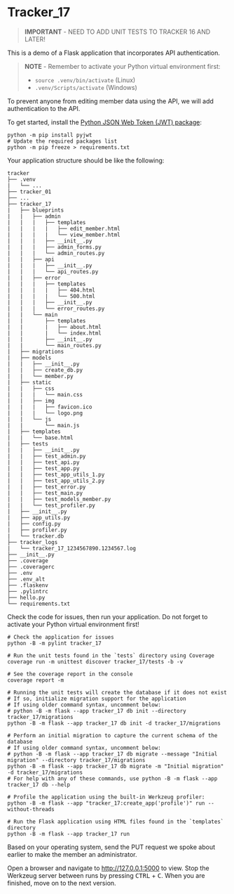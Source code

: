 # Tracker_17

> **IMPORTANT** - NEED TO ADD UNIT TESTS TO TRACKER 16 AND LATER!

This is a demo of a Flask application that incorporates API authentication.

> **NOTE** - Remember to activate your Python virtual environment first:
>
> - `source .venv/bin/activate` (Linux)
> - `.venv/Scripts/activate` (Windows)

To prevent anyone from editing member data using the API, we will add authentication to the API.

To get started, install the [Python JSON Web Token (JWT) package](https://pyjwt.readthedocs.io):

```shell
python -m pip install pyjwt
# Update the required packages list
python -m pip freeze > requirements.txt
```

Your application structure should be like the following:

```text
tracker
├── .venv
|   └── ...
├── tracker_01
├── ...
├── tracker_17
|   ├── blueprints
|   |   ├── admin
|   |   |   ├── templates
|   |   |   |   ├── edit_member.html
|   |   |   |   └── view_member.html
|   |   |   ├── __init__.py
|   |   |   ├── admin_forms.py
|   |   |   └── admin_routes.py
|   |   ├── api
|   |   |   ├── __init__.py
|   |   |   └── api_routes.py
|   |   ├── error
|   |   |   ├── templates
|   |   |   |   ├── 404.html
|   |   |   |   └── 500.html
|   |   |   ├── __init__.py
|   |   |   └── error_routes.py
|   |   └── main
|   |       ├── templates
|   |       |   ├── about.html
|   |       |   └── index.html
|   |       ├── __init__.py
|   |       └── main_routes.py
|   ├── migrations
|   ├── models
|   |   ├── __init__.py
|   |   ├── create_db.py
|   |   └── member.py
|   ├── static
|   |   ├── css
|   |   |   └── main.css
|   |   ├── img
|   |   |   ├── favicon.ico
|   |   |   └── logo.png
|   |   └── js
|   |       └── main.js
|   ├── templates
|   |   └── base.html
|   ├── tests
|   |   ├── __init__.py
|   |   ├── test_admin.py
|   |   ├── test_api.py
|   |   ├── test_app.py
|   |   ├── test_app_utils_1.py
|   |   ├── test_app_utils_2.py
|   |   ├── test_error.py
|   |   ├── test_main.py
|   |   ├── test_models_member.py
|   |   └── test_profiler.py
|   ├── __init__.py
|   ├── app_utils.py
|   ├── config.py
|   ├── profiler.py
|   └── tracker.db
├── tracker_logs
|   └── tracker_17_1234567890.1234567.log
├── __init__.py
├── .coverage
├── .coveragerc
├── .env
├── .env_alt
├── .flaskenv
├── .pylintrc
├── hello.py
└── requirements.txt
```

Check the code for issues, then run your application. Do not forget to activate your Python virtual environment first!

```shell
# Check the application for issues
python -B -m pylint tracker_17

# Run the unit tests found in the `tests` directory using Coverage
coverage run -m unittest discover tracker_17/tests -b -v

# See the coverage report in the console
coverage report -m

# Running the unit tests will create the database if it does not exist
# If so, initialize migration support for the application
# If using older command syntax, uncomment below:
# python -B -m flask --app tracker_17 db init --directory tracker_17/migrations
python -B -m flask --app tracker_17 db init -d tracker_17/migrations

# Perform an initial migration to capture the current schema of the database
# If using older command syntax, uncomment below:
# python -B -m flask --app tracker_17 db migrate --message "Initial migration" --directory tracker_17/migrations
python -B -m flask --app tracker_17 db migrate -m "Initial migration" -d tracker_17/migrations
# For help with any of these commands, use python -B -m flask --app tracker_17 db --help

# Profile the application using the built-in Werkzeug profiler:
python -B -m flask --app "tracker_17:create_app('profile')" run --without-threads

# Run the Flask application using HTML files found in the `templates` directory
python -B -m flask --app tracker_17 run
```

Based on your operating system, send the PUT request we spoke about earlier to make the member an administrator.

Open a browser and navigate to <http://127.0.0.1:5000> to view. Stop the Werkzeug server between runs by pressing <kbd>CTRL</kbd> +  <kbd>C</kbd>. When you are finished, move on to the next version.
